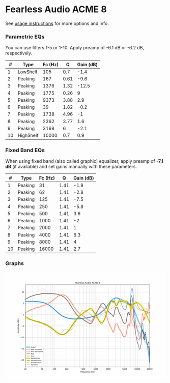 # Fearless Audio ACME 8
See [usage instructions](https://github.com/jaakkopasanen/AutoEq#usage) for more options and info.

### Parametric EQs
You can use filters 1-5 or 1-10. Apply preamp of -6.1 dB or -6.2 dB, respectively.

|   # | Type      |   Fc (Hz) |    Q |   Gain (dB) |
|-----|-----------|-----------|------|-------------|
|   1 | LowShelf  |       105 | 0.7  |        -1.4 |
|   2 | Peaking   |       167 | 0.61 |        -9.6 |
|   3 | Peaking   |      1376 | 1.32 |       -12.5 |
|   4 | Peaking   |      1775 | 0.26 |         9   |
|   5 | Peaking   |      9373 | 3.88 |         2.9 |
|   6 | Peaking   |        39 | 1.82 |        -0.2 |
|   7 | Peaking   |      1738 | 4.96 |        -1   |
|   8 | Peaking   |      2362 | 3.77 |         1.6 |
|   9 | Peaking   |      3168 | 6    |        -2.1 |
|  10 | HighShelf |     10000 | 0.7  |         0.9 |

### Fixed Band EQs
When using fixed band (also called graphic) equalizer, apply preamp of **-7.1 dB** (if available) and set gains manually with these parameters.

|   # | Type    |   Fc (Hz) |    Q |   Gain (dB) |
|-----|---------|-----------|------|-------------|
|   1 | Peaking |        31 | 1.41 |        -1.9 |
|   2 | Peaking |        62 | 1.41 |        -2.8 |
|   3 | Peaking |       125 | 1.41 |        -7.5 |
|   4 | Peaking |       250 | 1.41 |        -5.8 |
|   5 | Peaking |       500 | 1.41 |         3.6 |
|   6 | Peaking |      1000 | 1.41 |        -2   |
|   7 | Peaking |      2000 | 1.41 |         1   |
|   8 | Peaking |      4000 | 1.41 |         6.3 |
|   9 | Peaking |      8000 | 1.41 |         4   |
|  10 | Peaking |     16000 | 1.41 |         2.7 |

### Graphs
![](./Fearless%20Audio%20ACME%208.png)
